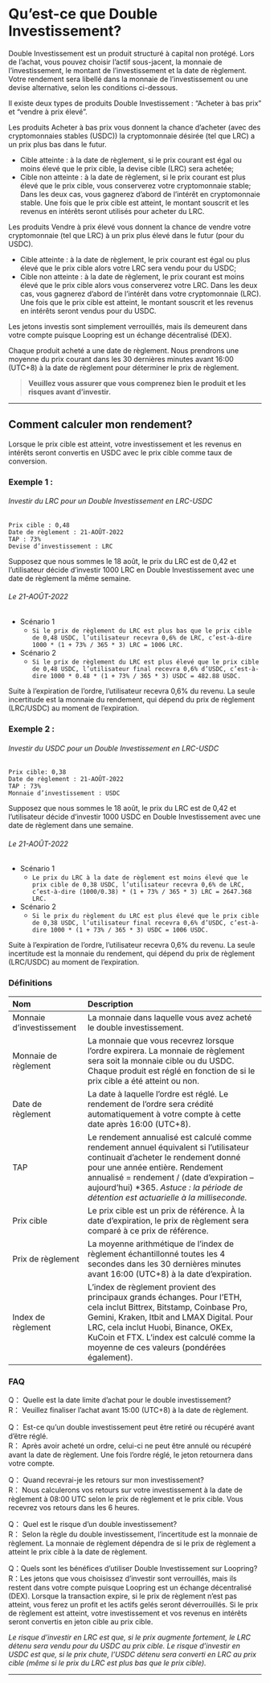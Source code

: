 # Qu’est-ce que Double Investissement?

Double Investissement est un produit structuré à capital non protégé. Lors de l’achat, vous pouvez choisir l’actif sous-jacent, la monnaie de l’investissement, le montant de l’investissement et la date de règlement. Votre rendement sera libellé dans la monnaie de l’investissement ou une devise alternative, selon les conditions ci-dessous.

Il existe deux types de produits Double Investissement : “Acheter à bas prix” et “vendre à prix élevé”.

Les produits Acheter à bas prix vous donnent la chance d’acheter (avec des cryptomonnaies stables (USDC)) la cryptomonnaie désirée (tel que LRC) a un prix plus bas dans le futur.

- Cible atteinte : à la date de règlement, si le prix courant est égal ou moins élevé que le prix cible, la devise cible (LRC) sera achetée;
- Cible non atteinte : à la date de règlement, si le prix courant est plus élevé que le prix cible, vous conserverez votre cryptomonnaie stable;
Dans les deux cas, vous gagnerez d’abord de l’intérêt en cryptomonnaie stable. Une fois que le prix cible est atteint, le montant souscrit et les revenus en intérêts seront utilisés pour acheter du LRC.

Les produits Vendre à prix élevé vous donnent la chance de vendre votre cryptomonnaie (tel que LRC) à un prix plus élevé dans le futur (pour du USDC).

- Cible atteinte : à la date de règlement, le prix courant est égal ou plus élevé que le prix cible alors votre LRC sera vendu pour du USDC;
- Cible non atteinte : à la date de règlement, le prix courant est moins élevé que le prix cible alors vous conserverez votre LRC.
Dans les deux cas, vous gagnerez d’abord de l’intérêt dans votre cryptomonnaie (LRC). Une fois que le prix cible est atteint, le montant souscrit et les revenus en intérêts seront vendus pour du USDC.

Les jetons investis sont simplement verrouillés, mais ils demeurent dans votre compte puisque Loopring est un échange décentralisé (DEX).

Chaque produit acheté a une date de règlement. Nous prendrons une moyenne du prix courant dans les 30 dernières minutes avant 16:00 (UTC+8) à la date de règlement pour déterminer le prix de règlement.

> **Veuillez vous assurer que vous comprenez bien le produit et les risques avant d’investir.**
***

## Comment calculer mon rendement?

Lorsque le prix cible est atteint, votre investissement et les revenus en intérêts seront convertis en USDC avec le prix cible comme taux de conversion.

### Exemple 1 :

###### Investir du LRC pour un Double Investissement en LRC-USDC

```text 
Prix cible : 0,48  
Date de règlement : 21-AOÛT-2022  
TAP : 73% 
Devise d’investissement : LRC 
```

Supposez que nous sommes le 18 août, le prix du LRC est de 0,42 et l’utilisateur décide d’investir 1000 LRC en Double Investissement avec une date de règlement la même semaine.

###### Le 21-AOÛT-2022

- Scénario 1
  - `Si le prix de règlement du LRC est plus bas que le prix cible de 0,48 USDC, l’utilisateur recevra 0,6% de LRC, c’est-à-dire 1000 * (1 + 73% / 365 * 3) LRC = 1006 LRC. `
- Scénario 2
  - `Si le prix de règlement du LRC est plus élevé que le prix cible de 0,48 USDC, l’utilisateur final recevra 0,6% d’USDC, c’est-à-dire 1000 * 0.48 * (1 + 73% / 365 * 3) USDC = 482.88 USDC.`

Suite à l’expiration de l’ordre, l’utilisateur recevra 0,6% du revenu. La seule incertitude est la monnaie du rendement, qui dépend du prix de règlement (LRC/USDC) au moment de l’expiration.

### Exemple 2 :

###### Investir du USDC pour un Double Investissement en LRC-USDC

```text 
Prix cible: 0,38 
Date de règlement : 21-AOÛT-2022  
TAP : 73% 
Monnaie d’investissement : USDC 
```

Supposez que nous sommes le 18 août, le prix du LRC est de 0,42 et l’utilisateur décide d’investir 1000 USDC en Double Investissement avec une date de règlement dans une semaine.

###### Le 21-AOÛT-2022
- Scénario 1
  - `Le prix du LRC à la date de règlement est moins élevé que le prix cible de 0,38 USDC, l’utilisateur recevra 0,6% de LRC, c’est-à-dire (1000/0.38) * (1 + 73% / 365 * 3) LRC = 2647.368 LRC.`
- Scénario 2
  - `Si le prix du règlement du LRC est plus élevé que le prix cible de 0,38 USDC, l’utilisateur final recevra 0,6% d’USDC, c’est-à-dire 1000 * (1 + 73% / 365 * 3) USDC = 1006 USDC.`

Suite à l’expiration de l’ordre, l’utilisateur recevra 0,6% du revenu. La seule incertitude est la monnaie du rendement, qui dépend du prix de règlement (LRC/USDC) au moment de l’expiration. 

### Définitions
| Nom | Description |
| :------------ | :------------ |
| Monnaie d’investissement  | La monnaie dans laquelle vous avez acheté le double investissement.  |
| Monnaie de règlement  | La monnaie que vous recevrez lorsque l’ordre expirera. La monnaie de règlement sera soit la monnaie cible ou du USDC. Chaque produit est réglé en fonction de si le prix cible a été atteint ou non.  |
| Date de règlement  | La date à laquelle l’ordre est réglé. Le rendement de l’ordre sera crédité automatiquement à votre compte à cette date après 16:00 (UTC+8).  |
| TAP  | Le rendement annualisé est calculé comme rendement annuel équivalent si l’utilisateur continuait d’acheter le rendement donné pour une année entière. Rendement annualisé = rendement / (date d’expiration – aujourd’hui) &#42;365. *Astuce : la période de détention est actuarielle à la milliseconde.* |
| Prix cible  | Le prix cible est un prix de référence. À la date d’expiration, le prix de règlement sera comparé à ce prix de référence.  |
| Prix de règlement  | La moyenne arithmétique de l’index de règlement échantillonné toutes les 4 secondes dans les 30 dernières minutes avant 16:00 (UTC+8) à la date d’expiration.  |
| Index de règlement  | L’index de règlement provient des principaux grands échanges. Pour l’ETH, cela inclut Bittrex, Bitstamp, Coinbase Pro, Gemini, Kraken, Itbit and LMAX Digital. Pour LRC, cela inclut Huobi, Binance, OKEx, KuCoin et FTX. L’index est calculé comme la moyenne de ces valeurs (pondérées également).  |

### FAQ
Q： Quelle est la date limite d’achat pour le double investissement?  
R： Veuillez finaliser l’achat avant 15:00 (UTC+8) à la date de règlement.

Q： Est-ce qu’un double investissement peut être retiré ou récupéré avant d’être réglé.  
R： Après avoir acheté un ordre, celui-ci ne peut être annulé ou récupéré avant la date de règlement. Une fois l’ordre réglé, le jeton retournera dans votre compte. 

Q： Quand recevrai-je les retours sur mon investissement?  
R： Nous calculerons vos retours sur votre investissement à la date de règlement à 08:00 UTC selon le prix de règlement et le prix cible. Vous recevrez vos retours dans les 6 heures. 

Q： Quel est le risque d’un double investissement?  
R： Selon la règle du double investissement, l’incertitude est la monnaie de règlement. La monnaie de règlement dépendra de si le prix de règlement a atteint le prix cible à la date de règlement.

Q：Quels sont les bénéfices d’utiliser Double Investissement sur Loopring?  
R：Les jetons que vous choisissez d’investir sont verrouillés, mais ils restent dans votre compte puisque Loopring est un échange décentralisé (DEX). Lorsque la transaction expire, si le prix de règlement n’est pas atteint, vous ferez un profit et les actifs gelés seront déverrouillés. Si le prix de règlement est atteint, votre investissement et vos revenus en intérêts seront convertis en jeton cible au prix cible.

*Le risque d’investir en LRC est que, si le prix augmente fortement, le LRC détenu sera vendu pour du USDC au prix cible.
Le risque d’investir en USDC est que, si le prix chute, l’USDC détenu sera converti en LRC au prix cible (même si le prix du LRC est plus bas que le prix cible).*
***
